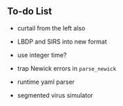 ## To-do List

- curtail from the left also
- LBDP and SIRS into new format
- use integer time?

- trap Newick errors in `parse_newick`
- runtime yaml parser
- segmented virus simulator
